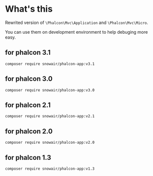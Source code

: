 What's this
======

Rewrited version of `\Phalcon\Mvc\Application` and `\Phalcon\Mvc\Micro`.

You can use them on development environment to help debuging more easy.

for phalcon 3.1
--------------

```
composer require snowair/phalcon-app:v3.1
```

for phalcon 3.0
--------------

```
composer require snowair/phalcon-app:v3.0
```

for phalcon 2.1
--------------

```
composer require snowair/phalcon-app:v2.1
```

for phalcon 2.0
--------------

```
composer require snowair/phalcon-app:v2.0
```

for phalcon 1.3
---------------

```
composer require snowair/phalcon-app:v1.3
```
